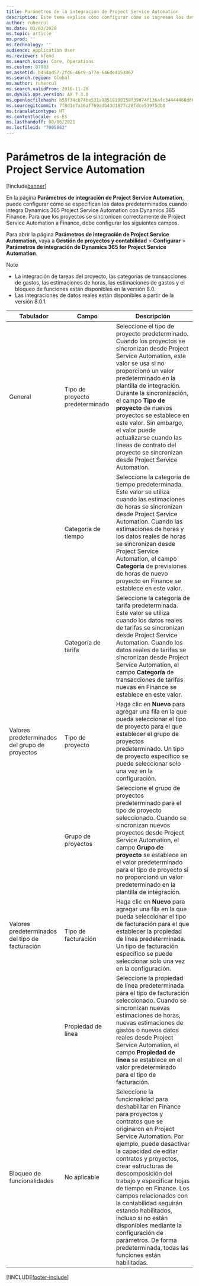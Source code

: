 ```yaml
---
title: Parámetros de la integración de Project Service Automation
description: Este tema explica cómo configurar cómo se ingresan los datos predeterminados cuando se integra Microsoft Dynamics 365 for Project Service Automation con Microsoft Dynamics 365 Finance.
author: ruhercul
ms.date: 03/03/2020
ms.topic: article
ms.prod: ''
ms.technology: ''
audience: Application User
ms.reviewer: kfend
ms.search.scope: Core, Operations
ms.custom: 87983
ms.assetid: b454ad57-2fd6-46c9-a77e-646de4153067
ms.search.region: Global
ms.author: ruhercul
ms.search.validFrom: 2016-11-28
ms.dyn365.ops.version: AX 7.3.0
ms.openlocfilehash: b58f34cb74be531a98518100158f39d74f136afc34444468d666cd4e9394af6f
ms.sourcegitcommit: 7f8d1e7a16af769adb43d1877c28fdce53975db8
ms.translationtype: HT
ms.contentlocale: es-ES
ms.lasthandoff: 08/06/2021
ms.locfileid: "7005862"
---
```

# <a name="project-service-automation-integration-parameters"></a>Parámetros de la integración de Project Service Automation

[!include[banner](../includes/banner.md)]

En la página **Parámetros de integración de Project Service Automation**, puede configurar cómo se especifican los datos predeterminados cuando integra Dynamics 365 Project Service Automation con Dynamics 365 Finance. Para que los proyectos se sincronicen correctamente de Project Service Automation a Finance, debe configurar los siguientes campos.

Para abrir la página **Parámetros de integración de Project Service Automation**, vaya a **Gestión de proyectos y contabilidad** \> **Configurar** \> **Parámetros de integración de Dynamics 365 for Project Service Automation**. 

> [!NOTE]
> - La integración de tareas del proyecto, las categorías de transacciones de gastos, las estimaciones de horas, las estimaciones de gastos y el bloqueo de funciones están disponibles en la versión 8.0.
> - Las integraciones de datos reales están disponibles a partir de la versión 8.0.1.


| Tabulador                    | Campo                | Descripción |
|------------------------|----------------------|-------------|
| General                | Tipo de proyecto predeterminado | Seleccione el tipo de proyecto predeterminado. Cuando los proyectos se sincronizan desde Project Service Automation, este valor se usa si no proporcionó un valor predeterminado en la plantilla de integración. Durante la sincronización, el campo **Tipo de proyecto** de nuevos proyectos se establece en este valor. Sin embargo, el valor puede actualizarse cuando las líneas de contrato del proyecto se sincronizan desde Project Service Automation. |
|                        | Categoría de tiempo        | Seleccione la categoría de tiempo predeterminada. Este valor se utiliza cuando las estimaciones de horas se sincronizan desde Project Service Automation. Cuando las estimaciones de horas y los datos reales de horas se sincronizan desde Project Service Automation, el campo **Categoría** de previsiones de horas de nuevo proyecto en Finance se establece en este valor. |
|                        | Categoría de tarifa         | Seleccione la categoría de tarifa predeterminada. Este valor se utiliza cuando los datos reales de tarifas se sincronizan desde Project Service Automation. Cuando los datos reales de tarifas se sincronizan desde Project Service Automation, el campo **Categoría** de transacciones de tarifas nuevas en Finance se establece en este valor. |
| Valores predeterminados del grupo de proyectos | Tipo de proyecto         | Haga clic en **Nuevo** para agregar una fila en la que pueda seleccionar el tipo de proyecto para el que establecer el grupo de proyectos predeterminado. Un tipo de proyecto específico se puede seleccionar solo una vez en la configuración. |
|                        | Grupo de proyectos        | Seleccione el grupo de proyectos predeterminado para el tipo de proyecto seleccionado. Cuando se sincronizan nuevos proyectos desde Project Service Automation, el campo **Grupo de proyecto** se establece en el valor predeterminado para el tipo de proyecto si no proporcionó un valor predeterminado en la plantilla de integración. |
| Valores predeterminados del tipo de facturación  | Tipo de facturación         | Haga clic en **Nuevo** para agregar una fila en la que pueda seleccionar el tipo de facturación para el que establecer la propiedad de línea predeterminada. Un tipo de facturación específico se puede seleccionar solo una vez en la configuración. |
|                        | Propiedad de línea        | Seleccione la propiedad de línea predeterminada para el tipo de facturación seleccionado. Cuando se sincronizan nuevas estimaciones de horas, nuevas estimaciones de gastos o nuevos datos reales desde Project Service Automation, el campo **Propiedad de línea** se establece en el valor predeterminado para el tipo de facturación. |
| Bloqueo de funcionalidades  | No aplicable       | Seleccione la funcionalidad para deshabilitar en Finance para proyectos y contratos que se originaron en Project Service Automation. Por ejemplo, puede desactivar la capacidad de editar contratos y proyectos, crear estructuras de descomposición del trabajo y especificar hojas de tiempo en Finance. Los campos relacionados con la contabilidad seguirán estando habilitados, incluso si no están disponibles mediante la configuración de parámetros. De forma predeterminada, todas las funciones están habilitadas. |


[!INCLUDE[footer-include](../includes/footer-banner.md)]